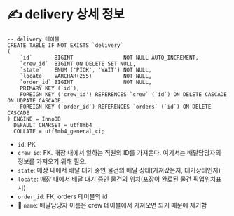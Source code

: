 # ✍️ delivery 상세 정보

```mariadb
-- delivery 테이블
CREATE TABLE IF NOT EXISTS `delivery`
(
    `id`       BIGINT                NOT NULL AUTO_INCREMENT,
    `crew_id`  BIGINT ON DELETE SET NULL,
    `state`    ENUM ('PICK', 'WAIT') NOT NULL,
    `locate`   VARCHAR(255)          NOT NULL,
    `order_id` BIGINT                NOT NULL,
    PRIMARY KEY (`id`),
    FOREIGN KEY ('crew_id') REFERENCES `crew` (`id`) ON DELETE CASCADE ON UDPATE CASCADE,
    FOREIGN KEY (`order_id`) REFERENCES `orders` (`id`) ON DELETE CASCADE
) ENGINE = InnoDB
  DEFAULT CHARSET = utf8mb4
  COLLATE = utf8mb4_general_ci;
```

- `id`: PK
- `crew_id`: FK. 매장 내에서 일하는 직원의 ID를 가져온다. 여기서는 배달담당자의 정보를 가져오기 위해 필요.
- `state`: 매장 내에서 배달 대기 중인 물건의 배달 상태(가져갔는지, 대기상태인지)
- `locate`: 매장 내에서 배달 대기 중인 물건의 위치(포장이 완료된 물건 픽업위치표시)
- `order_id`: FK, orders 테이블의 id
- 🚨 `name`: 배달담당자 이름은 crew 테이블에서 가져오면 되기 때문에 제거함
